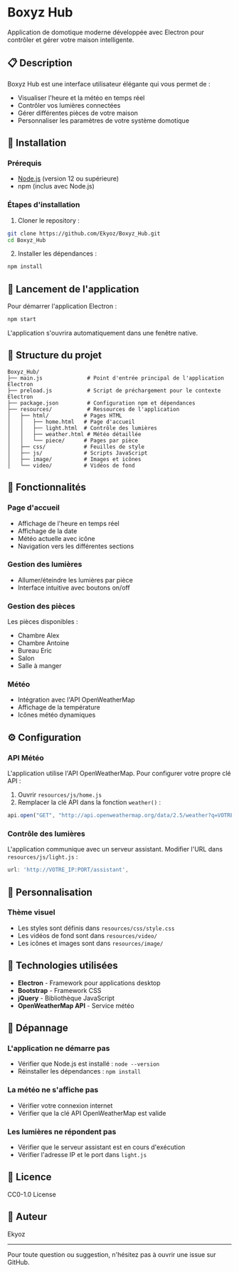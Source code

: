# Boxyz Hub

Application de domotique moderne développée avec Electron pour contrôler et gérer votre maison intelligente.

## 📋 Description

Boxyz Hub est une interface utilisateur élégante qui vous permet de :
- Visualiser l'heure et la météo en temps réel
- Contrôler vos lumières connectées
- Gérer différentes pièces de votre maison
- Personnaliser les paramètres de votre système domotique

## 🚀 Installation

### Prérequis

- [Node.js](https://nodejs.org/) (version 12 ou supérieure)
- npm (inclus avec Node.js)

### Étapes d'installation

1. Cloner le repository :
```bash
git clone https://github.com/Ekyoz/Boxyz_Hub.git
cd Boxyz_Hub
```

2. Installer les dépendances :
```bash
npm install
```

## 🎯 Lancement de l'application

Pour démarrer l'application Electron :

```bash
npm start
```

L'application s'ouvrira automatiquement dans une fenêtre native.

## 📁 Structure du projet

```
Boxyz_Hub/
├── main.js              # Point d'entrée principal de l'application Electron
├── preload.js           # Script de préchargement pour le contexte Electron
├── package.json         # Configuration npm et dépendances
├── resources/           # Ressources de l'application
│   ├── html/           # Pages HTML
│   │   ├── home.html   # Page d'accueil
│   │   ├── light.html  # Contrôle des lumières
│   │   ├── weather.html # Météo détaillée
│   │   └── piece/      # Pages par pièce
│   ├── css/            # Feuilles de style
│   ├── js/             # Scripts JavaScript
│   ├── image/          # Images et icônes
│   └── video/          # Vidéos de fond
```

## 🔧 Fonctionnalités

### Page d'accueil
- Affichage de l'heure en temps réel
- Affichage de la date
- Météo actuelle avec icône
- Navigation vers les différentes sections

### Gestion des lumières
- Allumer/éteindre les lumières par pièce
- Interface intuitive avec boutons on/off

### Gestion des pièces
Les pièces disponibles :
- Chambre Alex
- Chambre Antoine
- Bureau Eric
- Salon
- Salle à manger

### Météo
- Intégration avec l'API OpenWeatherMap
- Affichage de la température
- Icônes météo dynamiques

## ⚙️ Configuration

### API Météo
L'application utilise l'API OpenWeatherMap. Pour configurer votre propre clé API :

1. Ouvrir `resources/js/home.js`
2. Remplacer la clé API dans la fonction `weather()` :
```javascript
api.open("GET", "http://api.openweathermap.org/data/2.5/weather?q=VOTRE_VILLE&appid=VOTRE_CLE_API&lang=fr&units=metric");
```

### Contrôle des lumières
L'application communique avec un serveur assistant. Modifier l'URL dans `resources/js/light.js` :
```javascript
url: 'http://VOTRE_IP:PORT/assistant',
```

## 🎨 Personnalisation

### Thème visuel
- Les styles sont définis dans `resources/css/style.css`
- Les vidéos de fond sont dans `resources/video/`
- Les icônes et images sont dans `resources/image/`

## 📝 Technologies utilisées

- **Electron** - Framework pour applications desktop
- **Bootstrap** - Framework CSS
- **jQuery** - Bibliothèque JavaScript
- **OpenWeatherMap API** - Service météo

## 🐛 Dépannage

### L'application ne démarre pas
- Vérifier que Node.js est installé : `node --version`
- Réinstaller les dépendances : `npm install`

### La météo ne s'affiche pas
- Vérifier votre connexion internet
- Vérifier que la clé API OpenWeatherMap est valide

### Les lumières ne répondent pas
- Vérifier que le serveur assistant est en cours d'exécution
- Vérifier l'adresse IP et le port dans `light.js`

## 📄 Licence

CC0-1.0 License

## 👥 Auteur

Ekyoz

---

Pour toute question ou suggestion, n'hésitez pas à ouvrir une issue sur GitHub.
